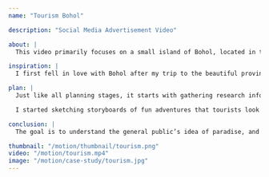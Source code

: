 ```yaml
---
name: "Tourism Bohol"

description: "Social Media Advertisement Video"

about: |
  This video primarily focuses on a small island of Bohol, located in the Philippines. There is a steady tourism boost in Bohol, due to popular social media influencers who traveled there to seek adventure. However, there are not many promotional videos focusing on chosen location.

inspiration: |
  I first fell in love with Bohol after my trip to the beautiful province. There were many adventurous activities that made the trip fun, but it’s the kindness of the locals that made the trip even more memorable. Since my experience in Bohol was a pleasant one, I would definitely recommend adventurous individuals seeking for fun activities or those wanting to retreat to paradise to go.

plan: |
  Just like all planning stages, it starts with gathering research information about the chosen topic. In this case, the province of Bohol was chosen. . I try to find answers for the **WHO**, **WHAT**, **WHEN**, **WHERE**, and **WHY**. I started brainstorming possible solutions for the current problem. In this case, the “problem” is that Bohol doesn’t receive as much recognition as other tourist hotspots in the Philippines.

  I started sketching storyboards of fun adventures that tourists look for when retreating to a tropical country. From there, I started bringing my storyboards to life and created the final outcome in After Effects.

conclusion: |
  The goal is to understand the general public’s idea of paradise, and intrigue them with footage that shows the beauty of Bohol. Watching several tourism commercials on YouTube and seeing various ways to lure the audience really helped in planning during the sketching phase of this project. Some of these commercials include “It’s More Fun in the Philippines”, “Discover Canada”, “Visit Seoul”, and “Expedia’s Vancouver Vacation Travel Guide”.

thumbnail: "/motion/thumbnail/tourism.png"
video: "/motion/tourism.mp4"
image: "/motion/case-study/tourism.jpg"
---
```

